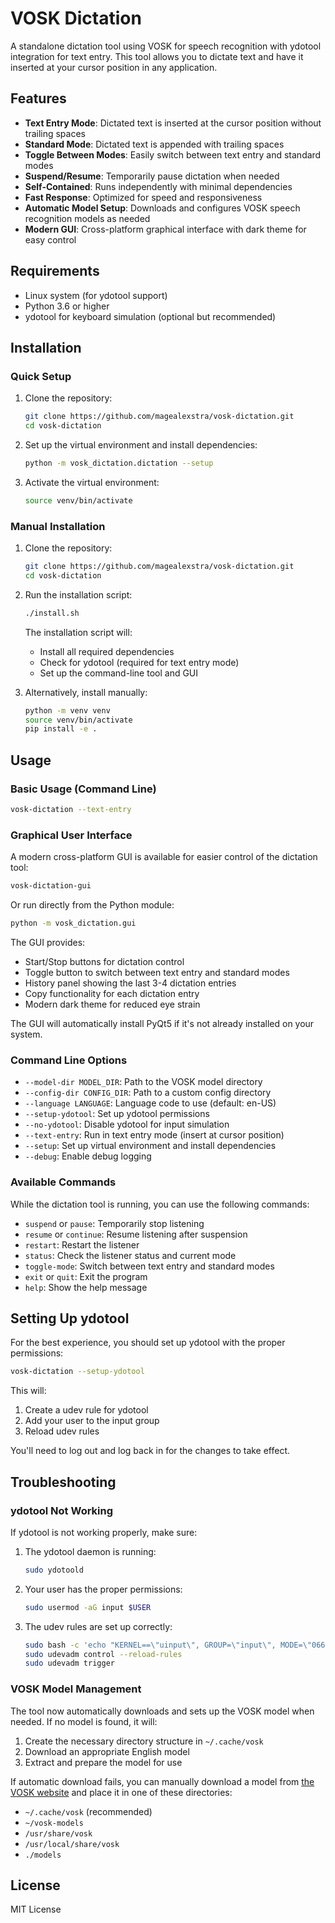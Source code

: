 # VOSK Dictation

A standalone dictation tool using VOSK for speech recognition with ydotool integration for text entry. This tool allows you to dictate text and have it inserted at your cursor position in any application.

## Features

- **Text Entry Mode**: Dictated text is inserted at the cursor position without trailing spaces
- **Standard Mode**: Dictated text is appended with trailing spaces
- **Toggle Between Modes**: Easily switch between text entry and standard modes
- **Suspend/Resume**: Temporarily pause dictation when needed
- **Self-Contained**: Runs independently with minimal dependencies
- **Fast Response**: Optimized for speed and responsiveness
- **Automatic Model Setup**: Downloads and configures VOSK speech recognition models as needed
- **Modern GUI**: Cross-platform graphical interface with dark theme for easy control

## Requirements

- Linux system (for ydotool support)
- Python 3.6 or higher
- ydotool for keyboard simulation (optional but recommended)

## Installation

### Quick Setup

1. Clone the repository:
   ```bash
   git clone https://github.com/magealexstra/vosk-dictation.git
   cd vosk-dictation
   ```

2. Set up the virtual environment and install dependencies:
   ```bash
   python -m vosk_dictation.dictation --setup
   ```

3. Activate the virtual environment:
   ```bash
   source venv/bin/activate
   ```

### Manual Installation

1. Clone the repository:
   ```bash
   git clone https://github.com/magealexstra/vosk-dictation.git
   cd vosk-dictation
   ```

2. Run the installation script:
   ```bash
   ./install.sh
   ```
   
   The installation script will:
   - Install all required dependencies
   - Check for ydotool (required for text entry mode)
   - Set up the command-line tool and GUI

3. Alternatively, install manually:
   ```bash
   python -m venv venv
   source venv/bin/activate
   pip install -e .
   ```

## Usage

### Basic Usage (Command Line)

```bash
vosk-dictation --text-entry
```

### Graphical User Interface

A modern cross-platform GUI is available for easier control of the dictation tool:

```bash
vosk-dictation-gui
```

Or run directly from the Python module:

```bash
python -m vosk_dictation.gui
```

The GUI provides:
- Start/Stop buttons for dictation control
- Toggle button to switch between text entry and standard modes
- History panel showing the last 3-4 dictation entries
- Copy functionality for each dictation entry
- Modern dark theme for reduced eye strain

The GUI will automatically install PyQt5 if it's not already installed on your system.

### Command Line Options

- `--model-dir MODEL_DIR`: Path to the VOSK model directory
- `--config-dir CONFIG_DIR`: Path to a custom config directory
- `--language LANGUAGE`: Language code to use (default: en-US)
- `--setup-ydotool`: Set up ydotool permissions
- `--no-ydotool`: Disable ydotool for input simulation
- `--text-entry`: Run in text entry mode (insert at cursor position)
- `--setup`: Set up virtual environment and install dependencies
- `--debug`: Enable debug logging

### Available Commands

While the dictation tool is running, you can use the following commands:

- `suspend` or `pause`: Temporarily stop listening
- `resume` or `continue`: Resume listening after suspension
- `restart`: Restart the listener
- `status`: Check the listener status and current mode
- `toggle-mode`: Switch between text entry and standard modes
- `exit` or `quit`: Exit the program
- `help`: Show the help message

## Setting Up ydotool

For the best experience, you should set up ydotool with the proper permissions:

```bash
vosk-dictation --setup-ydotool
```

This will:
1. Create a udev rule for ydotool
2. Add your user to the input group
3. Reload udev rules

You'll need to log out and log back in for the changes to take effect.

## Troubleshooting

### ydotool Not Working

If ydotool is not working properly, make sure:

1. The ydotool daemon is running:
   ```bash
   sudo ydotoold
   ```

2. Your user has the proper permissions:
   ```bash
   sudo usermod -aG input $USER
   ```

3. The udev rules are set up correctly:
   ```bash
   sudo bash -c 'echo "KERNEL==\"uinput\", GROUP=\"input\", MODE=\"0660\", OPTIONS+=\"static_node=uinput\"" > /etc/udev/rules.d/60-ydotool.rules'
   sudo udevadm control --reload-rules
   sudo udevadm trigger
   ```

### VOSK Model Management

The tool now automatically downloads and sets up the VOSK model when needed. If no model is found, it will:

1. Create the necessary directory structure in `~/.cache/vosk`
2. Download an appropriate English model
3. Extract and prepare the model for use

If automatic download fails, you can manually download a model from [the VOSK website](https://alphacephei.com/vosk/models) and place it in one of these directories:

- `~/.cache/vosk` (recommended)
- `~/vosk-models`
- `/usr/share/vosk`
- `/usr/local/share/vosk`
- `./models`

## License

MIT License
